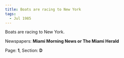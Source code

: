 ```yaml
---  
title: Boats are racing to New York  
tags:  
  - Jul 1985  
---  
```

  
Boats are racing to New York.  
  
Newspapers: **Miami Morning News or The Miami Herald**  
  
Page: **1**, Section: **D** 

